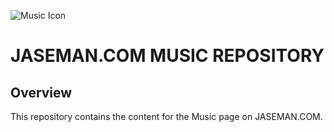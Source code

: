 ![Music Icon](https://jaseman125.github.io/img/music.png)

# JASEMAN.COM MUSIC REPOSITORY
## Overview
This repository contains the content for the Music page on JASEMAN.COM.<br/>
